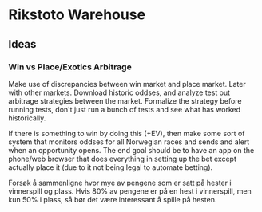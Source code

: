 # Rikstoto Warehouse

## Ideas

### Win vs Place/Exotics Arbitrage

Make use of discrepancies between win market and place market. Later with other markets. Download historic oddses, and analyze test out arbitrage strategies between the market. Formalize the strategy before running tests, don't just run a bunch of tests and see what has worked historically.

If there is something to win by doing this (+EV), then make some sort of system that monitors oddses for all Norwegian races and sends and alert when an opportunity opens. The end goal should be to have an app on the phone/web browser that does everything in setting up the bet except actually place it (due to it not being legal to automate betting).

Forsøk å sammenligne hvor mye av pengene som er satt på hester i vinnerspill og plass. Hvis 80% av pengene er på en hest i vinnerspill, men kun 50% i plass, så bør det være interessant å spille på hesten.